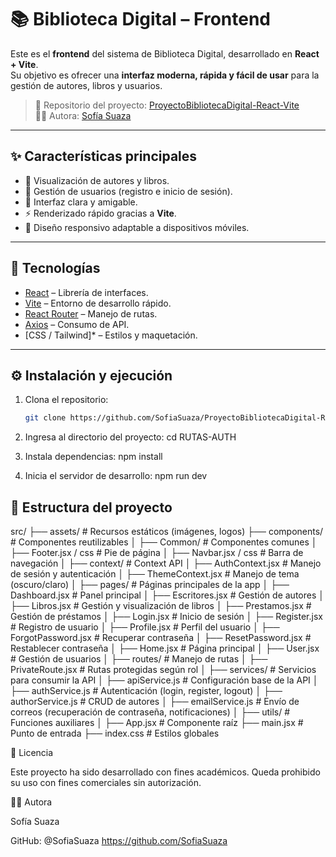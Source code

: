 # 📚 Biblioteca Digital – Frontend

Este es el **frontend** del sistema de Biblioteca Digital, desarrollado en **React + Vite**.  
Su objetivo es ofrecer una **interfaz moderna, rápida y fácil de usar** para la gestión de autores, libros y usuarios.

> 🔗 Repositorio del proyecto: [ProyectoBibliotecaDigital-React-Vite](https://github.com/SofiaSuaza/ProyectoBibliotecaDigital-React-Vite)  
> 👩‍💻 Autora: [Sofía Suaza](https://github.com/SofiaSuaza)

---

## ✨ Características principales

- 📖 Visualización de autores y libros.  
- 👤 Gestión de usuarios (registro e inicio de sesión).  
- 🛒 Interfaz clara y amigable.  
- ⚡ Renderizado rápido gracias a **Vite**.  
- 🎨 Diseño responsivo adaptable a dispositivos móviles.  

---

## 🚀 Tecnologías

- [React](https://react.dev/) – Librería de interfaces.  
- [Vite](https://vitejs.dev/) – Entorno de desarrollo rápido.  
- [React Router](https://reactrouter.com/) – Manejo de rutas.  
- [Axios](https://axios-http.com/) – Consumo de API.  
- [CSS / Tailwind]* – Estilos y maquetación.  

---

## ⚙️ Instalación y ejecución

1. Clona el repositorio:
   ```bash
   git clone https://github.com/SofiaSuaza/ProyectoBibliotecaDigital-React-Vite.git

2. Ingresa al directorio del proyecto:
cd RUTAS-AUTH

3. Instala dependencias:
npm install

4. Inicia el servidor de desarrollo:
npm run dev



## 📂 Estructura del proyecto

src/
├── assets/ # Recursos estáticos (imágenes, logos)
├── components/ # Componentes reutilizables
│ ├── Common/ # Componentes comunes
│ ├── Footer.jsx / css # Pie de página
│ ├── Navbar.jsx / css # Barra de navegación
│
├── context/ # Context API
│ ├── AuthContext.jsx # Manejo de sesión y autenticación
│ ├── ThemeContext.jsx # Manejo de tema (oscuro/claro)
│
├── pages/ # Páginas principales de la app
│ ├── Dashboard.jsx # Panel principal
│ ├── Escritores.jsx # Gestión de autores
│ ├── Libros.jsx # Gestión y visualización de libros
│ ├── Prestamos.jsx # Gestión de préstamos
│ ├── Login.jsx # Inicio de sesión
│ ├── Register.jsx # Registro de usuario
│ ├── Profile.jsx # Perfil del usuario
│ ├── ForgotPassword.jsx # Recuperar contraseña
│ ├── ResetPassword.jsx # Restablecer contraseña
│ ├── Home.jsx # Página principal
│ ├── User.jsx # Gestión de usuarios
│
├── routes/ # Manejo de rutas
│ ├── PrivateRoute.jsx # Rutas protegidas según rol
│
├── services/ # Servicios para consumir la API
│ ├── apiService.js # Configuración base de la API
│ ├── authService.js # Autenticación (login, register, logout)
│ ├── authorService.js # CRUD de autores
│ ├── emailService.js # Envío de correos (recuperación de contraseña, notificaciones)
│
├── utils/ # Funciones auxiliares
│
├── App.jsx # Componente raíz
├── main.jsx # Punto de entrada
├── index.css # Estilos globales

📜 Licencia

Este proyecto ha sido desarrollado con fines académicos.
Queda prohibido su uso con fines comerciales sin autorización.

👩‍💻 Autora

Sofía Suaza

GitHub: @SofiaSuaza
https://github.com/SofiaSuaza